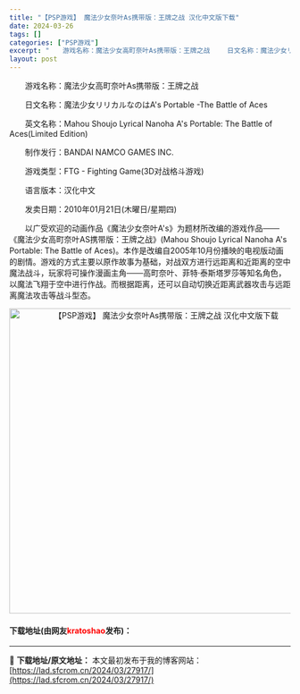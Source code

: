 ```yaml
---
title: "【PSP游戏】 魔法少女奈叶As携带版：王牌之战 汉化中文版下载"
date: 2024-03-26
tags: []
categories: ["PSP游戏"]
excerpt: "　　游戏名称：魔法少女高町奈叶As携带版：王牌之战 　　日文名称：魔法少女リリカルなのはA&#039;s Portable -The Battle of Aces 　　英文名称：Mahou Shoujo Lyrical Nanoha A&#039;s Portable: The Battle of Ac&hellip;"
layout: post
---
```


 <p>　　游戏名称：魔法少女高町奈叶As携带版：王牌之战</p> <p>　　日文名称：魔法少女リリカルなのはA&#39;s Portable -The Battle of Aces</p> <p>　　英文名称：Mahou Shoujo Lyrical Nanoha A&#39;s Portable: The Battle of Aces(Limited Edition)</p> <p>　　制作发行：BANDAI NAMCO GAMES INC.</p> <p>　　游戏类型：FTG - Fighting Game(3D对战格斗游戏)</p> <p>　　语言版本：汉化中文</p> <p>　　发卖日期：2010年01月21日(木曜日/星期四)</p> <p>　　以广受欢迎的动画作品《魔法少女奈叶A&#39;s》为题材所改编的游戏作品───《魔法少女高町奈叶AS携带版：王牌之战》(Mahou Shoujo Lyrical Nanoha A&#39;s Portable: The Battle of Aces)。本作是改编自2005年10月份播映的电视版动画的剧情。游戏的方式主要以原作故事为基础，对战双方进行远距离和近距离的空中魔法战斗，玩家将可操作漫画主角───高町奈叶、菲特&middot;泰斯塔罗莎等知名角色，以魔法飞翔于空中进行作战。而根据距离，还可以自动切换近距离武器攻击与远距离魔法攻击等战斗型态。</p> <p align="center"><img align="" border="0" src="https://lad.sfcrom.cn/wp-content/uploads/2024/03/20240325_6601aa965d975.jpg" width="546" alt="【PSP游戏】 魔法少女奈叶As携带版：王牌之战 汉化中文版下载" /></p> <p><h4>下载地址(由网友<font color="red">kratoshao</font>发布)：</h4></p> 

---
📖 **下载地址/原文地址：** 本文最初发布于我的博客网站：[https://lad.sfcrom.cn/2024/03/27917/](https://lad.sfcrom.cn/2024/03/27917/)
